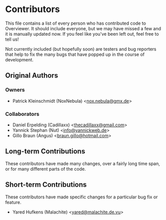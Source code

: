 Contributors
============
This file contains a list of every person who has contributed code to Overviewer. It should include everyone, but we may have missed a few and it is manually updated now. If you feel like you've been left out, feel free to tell us!

Not currently included (but hopefully soon) are testers and bug reporters that help to fix the many bugs that have popped up in the course of development.

Original Authors
----------------
### Owners

* Patrick Kleinschmidt (NoxNebula) \<nox.nebula@gmx.de\>

### Collaborators

* Daniel Erpelding (Cadillaxx) \<thecadillaxx@gmail.com\>
* Yannick Stephan (Nut) \<info@yannickweb.de\>
* Gillo Braun (Angus) \<braun.gillo@hotmail.com\>

Long-term Contributions
-----------------------
These contributors have made many changes, over a fairly long time span, or for many different parts of the code.

Short-term Contributions
------------------------
These contributors have made specific changes for a particular bug fix or feature.

* Yared Hufkens (Malachite) \<yared@malachite.de.vu\>